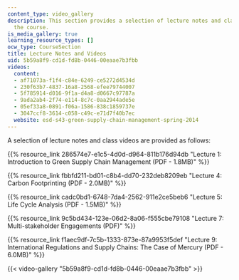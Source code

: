 ```yaml
---
content_type: video_gallery
description: This section provides a selection of lecture notes and class videos from
  the course.
is_media_gallery: true
learning_resource_types: []
ocw_type: CourseSection
title: Lecture Notes and Videos
uid: 5b59a8f9-cd1d-fd8b-0446-00eaae7b3fbb
videos:
  content:
  - af71073a-f1f4-c84e-6249-ce5272d4534d
  - 230f63b7-4837-16a8-2568-efee79744007
  - 5f785914-d016-9f1a-d4a8-d0667c97787a
  - 9ada2ab4-2f74-e114-8c7c-0aa2944ade5e
  - 05ef33a8-0891-f06a-1586-838c1859737e
  - 3047ccf8-3614-c058-c49c-e71d7f40b7ec
  website: esd-s43-green-supply-chain-management-spring-2014
---
```


A selection of lecture notes and class videos are provided as follows:

{{% resource_link 286574e7-e1c5-4d0d-d964-811b176d94db "Lecture 1: Introduction to Green Supply Chain Management (PDF - 1.8MB)" %}}

{{% resource_link fbbfd211-bd01-c8b4-dd70-232deb8209eb "Lecture 4: Carbon Footprinting (PDF - 2.0MB)" %}}

{{% resource_link cadc0bd1-6748-7da4-2562-911e2ce5beb6 "Lecture 5: Life Cycle Analysis (PDF - 1.5MB)" %}}

{{% resource_link 9c5bd434-123e-06d2-8a06-f555cbe79108 "Lecture 7: Multi-stakeholder Engagements (PDF)" %}}

{{% resource_link f1aec9df-7c5b-1333-873e-87a9953f5def "Lecture 9: International Regulations and Supply Chains: The Case of Mercury (PDF - 6.0MB)" %}}

{{< video-gallery "5b59a8f9-cd1d-fd8b-0446-00eaae7b3fbb" >}}


